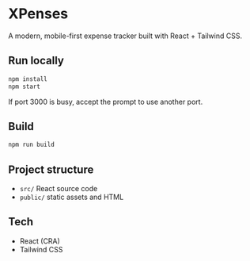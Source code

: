 # XPenses

A modern, mobile-first expense tracker built with React + Tailwind CSS.

## Run locally

```bash
npm install
npm start
```

If port 3000 is busy, accept the prompt to use another port.

## Build

```bash
npm run build
```

## Project structure

- `src/` React source code
- `public/` static assets and HTML

## Tech
- React (CRA)
- Tailwind CSS
